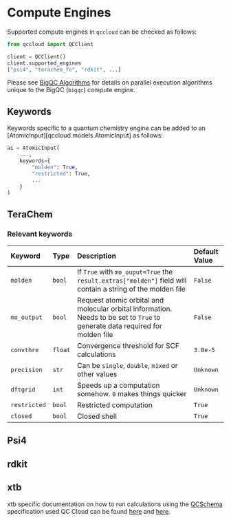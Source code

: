 # Compute Engines

Supported compute engines in `qccloud` can be checked as follows:

```python
from qccloud import QCClient

client = QCClient()
client.supported_engines
["psi4", "terachem_fe", "rdkit", ...]
```

Please see [BigQC Algorithms](./bigqc_algorithms.md) for details on parallel execution algorithms unique to the BigQC (`bigqc`) compute engine.

## Keywords

Keywords specific to a quantum chemistry engine can be added to an [AtomicInput][qccloud.models.AtomicInput] as follows:

```python
ai = AtomicInput(
    ...,
    keywords={
        "molden": True,
        "restricted": True,
        ...
    }
)

```

## TeraChem

### Relevant keywords

| Keyword      | Type    | Description                                                                                                                   | Default Value |
| :----------- | :------ | :---------------------------------------------------------------------------------------------------------------------------- | :------------ |
| `molden`     | `bool`  | If `True` with `mo_ouput=True` the `result.extras["molden"]` field will contain a string of the molden file                   | `False`       |
| `mo_output`  | `bool`  | Request atomic orbital and molecular orbital information. Needs to be set to `True` to generate data required for molden file | `False`       |
| `convthre`   | `float` | Convergence threshold for SCF calculations                                                                                    | `3.0e-5`      |
| `precision`  | `str`   | Can be `single`, `double`, `mixed` or other values                                                                            | `Unknown`     |
| `dftgrid`    | `int`   | Speeds up a computation somehow. `0` makes things quicker                                                                     | `Unknown`     |
| `restricted` | `bool`  | Restricted computation                                                                                                        | `True`        |
| `closed`     | `bool`  | Closed shell                                                                                                                  | `True`        |

## Psi4

## rdkit

## xtb

xtb specific documentation on how to run calculations using the [QCSchema](https://molssi-qc-schema.readthedocs.io/en/latest/index.html) specification used QC Cloud can be found [here](https://xtb-python.readthedocs.io/en/latest/qcarchive.html?highlight=run_qcschema) and [here](https://xtb-python.readthedocs.io/en/latest/_modules/xtb/qcschema/harness.html).
